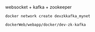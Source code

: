 


websocket + kafka + zookeeper

```
docker network create devzkkafka_mynet

dockerWeb/webapp/docker/dev-zk-kafka
```
